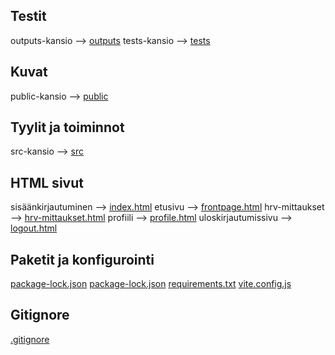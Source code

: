 ## Testit
outputs-kansio --> [outputs](outputs/)
tests-kansio --> [tests](tests/)

## Kuvat
public-kansio --> [public](public/)

## Tyylit ja toiminnot
src-kansio --> [src](src/)

## HTML sivut
sisäänkirjautuminen --> [index.html](index.html)
etusivu --> [frontpage.html](frontpage.html)
hrv-mittaukset --> [hrv-mittaukset.html](hrv-mittaukset.html)
profiili --> [profile.html](profile.html)
uloskirjautumissivu --> [logout.html](logout.html)

## Paketit ja konfigurointi
[package-lock.json](package-lock.json)
[package-lock.json](package.json)
[requirements.txt](requirements.txt)
[vite.config.js](vite.config.js)

## Gitignore
[.gitignore](.gitignore)